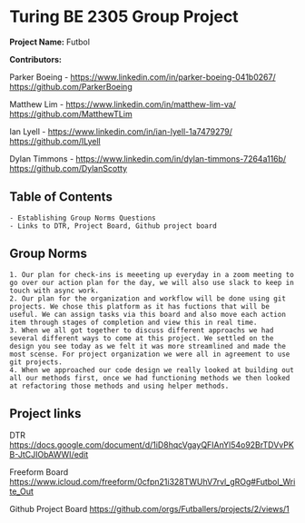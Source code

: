 # **Turing BE 2305 Group Project**

**Project Name:**
    Futbol

**Contributors:** 

Parker Boeing - https://www.linkedin.com/in/parker-boeing-041b0267/
                https://github.com/ParkerBoeing

Matthew Lim - https://www.linkedin.com/in/matthew-lim-va/
              https://github.com/MatthewTLim

Ian Lyell - https://www.linkedin.com/in/ian-lyell-1a7479279/
            https://github.com/ILyell

Dylan Timmons - https://www.linkedin.com/in/dylan-timmons-7264a116b/
                https://github.com/DylanScotty

## Table of Contents 
    - Establishing Group Norms Questions
    - Links to DTR, Project Board, Github project board


## Group Norms
    1. Our plan for check-ins is meeeting up everyday in a zoom meeting to go over our action plan for the day, we will also use slack to keep in touch with async work. 
    2. Our plan for the organization and workflow will be done using git projects. We chose this platform as it has fuctions that will be useful. We can assign tasks via this board and also move each action item through stages of completion and view this in real time.
    3. When we all got together to discuss different approachs we had several different ways to come at this project. We settled on the design you see today as we felt it was more streamlined and made the most scense. For project organization we were all in agreement to use git projects.
    4. When we approached our code design we really looked at building out all our methods first, once we had functioning methods we then looked at refactoring those methods and using helper methods.

## Project links
DTR 
    https://docs.google.com/document/d/1iD8hqcVgayQFIAnYl54o92BrTDVvPKB-JtCJIObAWWI/edit

Freeform Board 
    https://www.icloud.com/freeform/0cfpn21i328TWUhV7rvl_gROg#Futbol_Write_Out

Github Project Board
    https://github.com/orgs/Futballers/projects/2/views/1